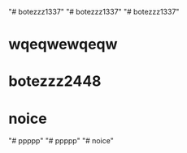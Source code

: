 "# botezzz1337" 
"# botezzz1337" 
"# botezzz1337" 
# wqeqwewqeqw
# botezzz2448
# noice
"# ppppp" 
"# ppppp" 
"# noice" 

